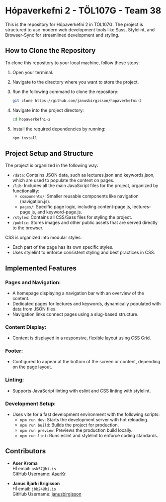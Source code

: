 # Hópaverkefni 2 - TÖL107G - Team 38

This is the repository for Hópaverkefni 2 in TÖL107G. The project is structured to use modern web development tools like Sass, Stylelint, and Browser-Sync for streamlined development and styling.

## How to Clone the Repository

To clone this repository to your local machine, follow these steps:

1. Open your terminal.
2. Navigate to the directory where you want to store the project.
3. Run the following command to clone the repository:

   ```bash
   git clone https://github.com/janusbirgisson/hopaverkefni-2
   ```

4. Navigate into the project directory:

   ```bash
   cd hopaverkefni-2
   ```

5. Install the required dependencies by running:

   ```bash
   npm install
   ```

## Project Setup and Structure

The project is organized in the following way:

- `/data`: Contains JSON data, such as lectures.json and keywords.json, which are used to populate the content on pages.
- `/lib`: Includes all the main JavaScript files for the project, organized by functionality:
  - `components/`: Smaller reusable components like navigation (navigation.js).
  - `pages/`: Specific page logic, including content-page.js, lectures-page.js, and keyword-page.js.
- `/styles`: Contains all CSS/Sass files for styling the project.
- `/public`: Stores images and other public assets that are served directly to the browser.

CSS is organized into modular styles:
- Each part of the page has its own specific styles.
- Uses stylelint to enforce consistent styling and best practices in CSS.

## Implemented Features

### Pages and Navigation:
- A homepage displaying a navigation bar with an overview of the content.
- Dedicated pages for lectures and keywords, dynamically populated with data from JSON files.
- Navigation links connect pages using a slug-based structure.

### Content Display:
- Content is displayed in a responsive, flexible layout using CSS Grid.

### Footer:
- Configured to appear at the bottom of the screen or content, depending on the page layout.

### Linting:
- Supports JavaScript linting with eslint and CSS linting with stylelint.

### Development Setup:
- Uses vite for a fast development environment with the following scripts:
  - `npm run dev`: Starts the development server with hot reloading.
  - `npm run build`: Builds the project for production.
  - `npm run preview`: Previews the production build locally.
  - `npm run lint`: Runs eslint and stylelint to enforce coding standards.


## Contributors

- **Aser Kroma**  
  HÍ email: `ask57@hi.is`  
  GitHub Username: [AserKr](https://github.com/AserKr)

- **Janus Bjarki Brigisson**  
  HÍ email: `jbb24@hi.is`  
  GitHub Username: [janusbirgisson](https://github.com/janusbirgisson)
